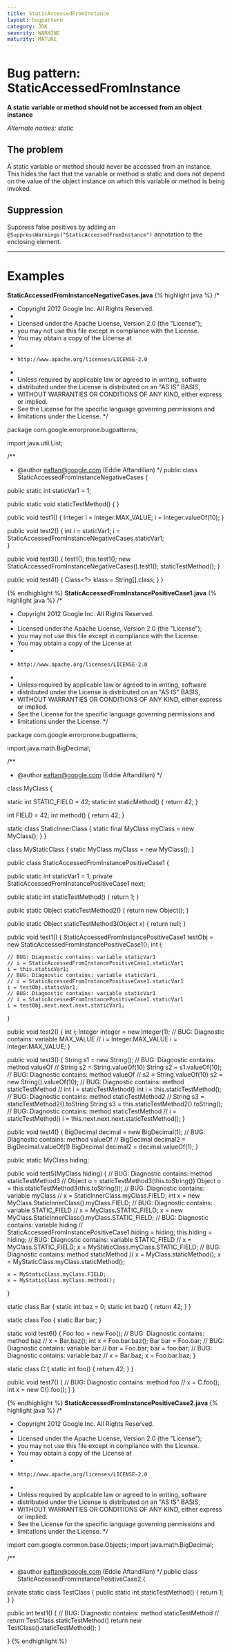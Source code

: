 ```yaml
---
title: StaticAccessedFromInstance
layout: bugpattern
category: JDK
severity: WARNING
maturity: MATURE
---
```


# Bug pattern: StaticAccessedFromInstance
__A static variable or method should not be accessed from an object instance__

_Alternate names: static_

## The problem
A static variable or method should never be accessed from an instance.  This hides the fact that the variable or method is static and does not depend on the value of the object instance on which this variable or method is being invoked.

## Suppression
Suppress false positives by adding an `@SuppressWarnings("StaticAccessedFromInstance")` annotation to the enclosing element.

----------

# Examples
__StaticAccessedFromInstanceNegativeCases.java__
{% highlight java %}
/*
 * Copyright 2012 Google Inc. All Rights Reserved.
 *
 * Licensed under the Apache License, Version 2.0 (the "License");
 * you may not use this file except in compliance with the License.
 * You may obtain a copy of the License at
 *
 *     http://www.apache.org/licenses/LICENSE-2.0
 *
 * Unless required by applicable law or agreed to in writing, software
 * distributed under the License is distributed on an "AS IS" BASIS,
 * WITHOUT WARRANTIES OR CONDITIONS OF ANY KIND, either express or implied.
 * See the License for the specific language governing permissions and
 * limitations under the License.
 */

package com.google.errorprone.bugpatterns;

import java.util.List;

/**
 * @author eaftan@google.com (Eddie Aftandilian)
 */
public class StaticAccessedFromInstanceNegativeCases {
  
  public static int staticVar1 = 1;
  
  public static void staticTestMethod() { 
  }

  
  public void test1() {
    Integer i = Integer.MAX_VALUE;
    i = Integer.valueOf(10);
  }
  
  public void test2() {
    int i = staticVar1;
    i = StaticAccessedFromInstanceNegativeCases.staticVar1;    
  }
  
  public void test3() {
    test1();
    this.test1();
    new StaticAccessedFromInstanceNegativeCases().test1();
    staticTestMethod();
  }

  public void test4() {
    Class<?> klass = String[].class;
  }
}

{% endhighlight %}
__StaticAccessedFromInstancePositiveCase1.java__
{% highlight java %}
/*
 * Copyright 2012 Google Inc. All Rights Reserved.
 *
 * Licensed under the Apache License, Version 2.0 (the "License");
 * you may not use this file except in compliance with the License.
 * You may obtain a copy of the License at
 *
 *     http://www.apache.org/licenses/LICENSE-2.0
 *
 * Unless required by applicable law or agreed to in writing, software
 * distributed under the License is distributed on an "AS IS" BASIS,
 * WITHOUT WARRANTIES OR CONDITIONS OF ANY KIND, either express or implied.
 * See the License for the specific language governing permissions and
 * limitations under the License.
 */

package com.google.errorprone.bugpatterns;

import java.math.BigDecimal;

/**
 * @author eaftan@google.com (Eddie Aftandilian)
 */

class MyClass {
  
  static int STATIC_FIELD = 42;
  static int staticMethod() { return 42; }
  
  int FIELD = 42;
  int method() { return 42; }
  
  static class StaticInnerClass {
    static final MyClass myClass = new MyClass();
  }
}

class MyStaticClass {
  static MyClass myClass = new MyClass();
}

public class StaticAccessedFromInstancePositiveCase1 {
  
  public static int staticVar1 = 1;
  private StaticAccessedFromInstancePositiveCase1 next;
  
  public static int staticTestMethod() {
    return 1;
  }
  
  public static Object staticTestMethod2() {
    return new Object();
  }
  
  public static Object staticTestMethod3(Object x) {
    return null;
  }
  
  public void test1() {
    StaticAccessedFromInstancePositiveCase1 testObj = new StaticAccessedFromInstancePositiveCase1();
    int i;
    
    // BUG: Diagnostic contains: variable staticVar1
    // i = StaticAccessedFromInstancePositiveCase1.staticVar1 
    i = this.staticVar1;
    // BUG: Diagnostic contains: variable staticVar1
    // i = StaticAccessedFromInstancePositiveCase1.staticVar1
    i = testObj.staticVar1;
    // BUG: Diagnostic contains: variable staticVar1 
    // i = StaticAccessedFromInstancePositiveCase1.staticVar1
    i = testObj.next.next.next.staticVar1;
  }
  
  public void test2() {
    int i;
    Integer integer = new Integer(1);
    // BUG: Diagnostic contains: variable MAX_VALUE
    // i = Integer.MAX_VALUE
    i = integer.MAX_VALUE;
  }
    
  public void test3() {
    String s1 = new String();
    // BUG: Diagnostic contains: method valueOf
    // String s2 = String.valueOf(10) 
    String s2 = s1.valueOf(10);
    // BUG: Diagnostic contains: method valueOf
    // s2 = String.valueOf(10)
    s2 = new String().valueOf(10);
    // BUG: Diagnostic contains: method staticTestMethod
    // int i = staticTestMethod()
    int i = this.staticTestMethod();
    // BUG: Diagnostic contains: method staticTestMethod2
    // String s3 = staticTestMethod2().toString 
    String s3 = this.staticTestMethod2().toString();
    // BUG: Diagnostic contains: method staticTestMethod
    // i = staticTestMethod() 
    i = this.next.next.next.staticTestMethod();
  }
  
  public void test4() {
    BigDecimal decimal = new BigDecimal(1);
    // BUG: Diagnostic contains: method valueOf
    // BigDecimal decimal2 = BigDecimal.valueOf(1)
    BigDecimal decimal2 = decimal.valueOf(1);
  }

  public static MyClass hiding; 
  
  public void test5(MyClass hiding) {
    // BUG: Diagnostic contains: method staticTestMethod3
    // Object o = staticTestMethod3(this.toString()) 
    Object o = this.staticTestMethod3(this.toString());
    // BUG: Diagnostic contains: variable myClass
    // x = StaticInnerClass.myClass.FIELD; 
    int x = new MyClass.StaticInnerClass().myClass.FIELD;
    // BUG: Diagnostic contains: variable STATIC_FIELD
    // x = MyClass.STATIC_FIELD; 
    x = new MyClass.StaticInnerClass().myClass.STATIC_FIELD;
    // BUG: Diagnostic contains: variable hiding
    // StaticAccessedFromInstancePositiveCase1.hiding = hiding;
    this.hiding = hiding;
    // BUG: Diagnostic contains: variable STATIC_FIELD
    // x = MyClass.STATIC_FIELD; 
    x = MyStaticClass.myClass.STATIC_FIELD;
    // BUG: Diagnostic contains: method staticMethod
    // x = MyClass.staticMethod();
    x = MyStaticClass.myClass.staticMethod();
    
    x = MyStaticClass.myClass.FIELD;
    x = MyStaticClass.myClass.method();
  }
  
  static class Bar {
    static int baz = 0;
    static int baz() { return 42; }
  }
  
  static class Foo {
    static Bar bar;
  }
  
  static void test6() {
    Foo foo = new Foo();
    // BUG: Diagnostic contains: method baz
    // x = Bar.baz();
    int x = Foo.bar.baz();
    Bar bar = Foo.bar;
    // BUG: Diagnostic contains: variable bar
    // bar = Foo.bar;
    bar = foo.bar;
    // BUG: Diagnostic contains: variable baz
    // x = Bar.baz;
    x = Foo.bar.baz;
  }
  
  static class C<T extends String> {
    static int foo() {
      return 42;
    }
  }
  
  public void test7() {
    // BUG: Diagnostic contains: method foo
    // x = C.foo();
    int x = new C<String>().foo();
  }
}

{% endhighlight %}
__StaticAccessedFromInstancePositiveCase2.java__
{% highlight java %}
/*
 * Copyright 2012 Google Inc. All Rights Reserved.
 *
 * Licensed under the Apache License, Version 2.0 (the "License");
 * you may not use this file except in compliance with the License.
 * You may obtain a copy of the License at
 *
 *     http://www.apache.org/licenses/LICENSE-2.0
 *
 * Unless required by applicable law or agreed to in writing, software
 * distributed under the License is distributed on an "AS IS" BASIS,
 * WITHOUT WARRANTIES OR CONDITIONS OF ANY KIND, either express or implied.
 * See the License for the specific language governing permissions and
 * limitations under the License.
 */

import com.google.common.base.Objects;
import java.math.BigDecimal;

/**
 * @author eaftan@google.com (Eddie Aftandilian)
 */
public class StaticAccessedFromInstancePositiveCase2 {
  
  private static class TestClass {
    public static int staticTestMethod() {
      return 1;
    }
  }
  
  public int test1() {
    // BUG: Diagnostic contains: method staticTestMethod
    // return TestClass.staticTestMethod()
    return new TestClass().staticTestMethod();
  }

}
{% endhighlight %}
